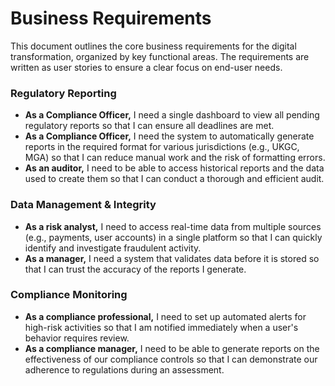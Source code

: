 # Business Requirements

This document outlines the core business requirements for the digital transformation, organized by key functional areas. The requirements are written as user stories to ensure a clear focus on end-user needs.

### Regulatory Reporting

* **As a Compliance Officer,** I need a single dashboard to view all pending regulatory reports so that I can ensure all deadlines are met.
* **As a Compliance Officer,** I need the system to automatically generate reports in the required format for various jurisdictions (e.g., UKGC, MGA) so that I can reduce manual work and the risk of formatting errors.
* **As an auditor,** I need to be able to access historical reports and the data used to create them so that I can conduct a thorough and efficient audit.

### Data Management & Integrity

* **As a risk analyst,** I need to access real-time data from multiple sources (e.g., payments, user accounts) in a single platform so that I can quickly identify and investigate fraudulent activity.
* **As a manager,** I need a system that validates data before it is stored so that I can trust the accuracy of the reports I generate.

### Compliance Monitoring

* **As a compliance professional,** I need to set up automated alerts for high-risk activities so that I am notified immediately when a user's behavior requires review.
* **As a compliance manager,** I need to be able to generate reports on the effectiveness of our compliance controls so that I can demonstrate our adherence to regulations during an assessment.
